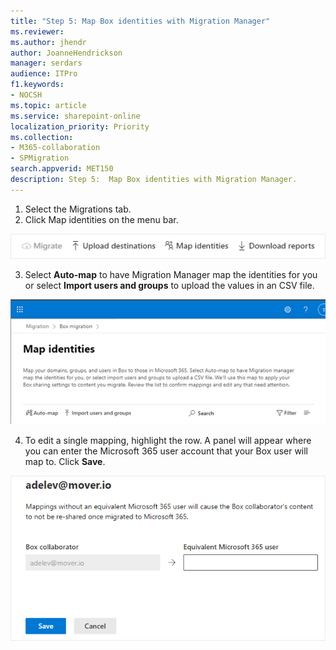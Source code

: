```yaml
---
title: "Step 5: Map Box identities with Migration Manager"
ms.reviewer: 
ms.author: jhendr
author: JoanneHendrickson
manager: serdars
audience: ITPro
f1.keywords:
- NOCSH
ms.topic: article
ms.service: sharepoint-online
localization_priority: Priority
ms.collection: 
- M365-collaboration
- SPMigration
search.appverid: MET150
description: Step 5:  Map Box identities with Migration Manager. 
---
```





1. Select the Migrations tab.
2. Click Map identities on the menu bar.

![Map box identities](media/mm-box-upload-destinations-bulk.png)

3.  Select **Auto-map** to have Migration Manager map the identities for you or select **Import users and groups** to upload the values in an CSV file.

 ![Map box identities toolbar](media/mm-box-map-identities-toolbar.png)

4. To edit a single mapping, highlight the row.  A panel will appear where you can enter the Microsoft 365 user account that your Box user will map to.  Click **Save**.

![Map box identities single](media/mm-box-map-identity-single.png)